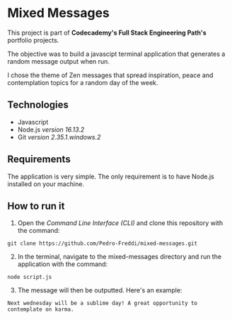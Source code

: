 # Mixed Messages

This project is part of **Codecademy's Full Stack Engineering Path's** portfolio projects.

The objective was to build a javascipt terminal application that generates a random message output when run.

I chose the theme of Zen messages that spread inspiration, peace and contemplation topics for a random day of the week.

## Technologies

- Javascript 
- Node.js *version 16.13.2*
- Git *version 2.35.1.windows.2*

## Requirements

The application is very simple. The only requirement is to have Node.js installed on your machine.

## How to run it

1. Open the *Command Line Interface (CLI)* and clone this repository with the command:
```
git clone https://github.com/Pedro-Freddi/mixed-messages.git
```

2. In the terminal, navigate to the mixed-messages directory and run the application with the command:
```
node script.js
```
3. The message will then be outputted. Here's an example:
```
Next wednesday will be a sublime day! A great opportunity to contemplate on karma.
```







